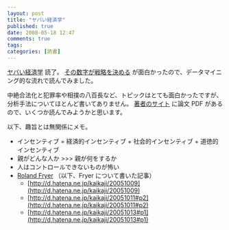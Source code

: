 ```yaml
---
layout: post
title: "ヤバい経済学"
published: true
date: 2008-05-18 12:47
comments: true
tags:
categories: [読書]
---
```


[ヤバい経済学](http://amazon.co.jp/o/ASIN/pd_sbs_b_title/nanataisan-22) 読了。
[その数字が戦略を決める](http://amazon.co.jp/o/ASIN/pd_sbs_b_title/nanataisan-22) が面白かったので、データマイニング的な流れで読んでみました。

中絶合法化と犯罪率や相撲の八百長など、トピックはとても面白かったですが、分析手法についてほとんど書いてありません。
[著者のサイト](http://pricetheory.uchicago.edu/levitt/index.html) に論文 PDF があるので、いくつか読んでみようかと思います。

以下、趣旨とは無関係にメモ。

- インセンティブ = 経済的インセンティブ + 社会的インセンティブ + 道徳的インセンティブ
- 親がどんな人か >>> 親が何をするか
- 人はコントロールできないものが怖い
- [Roland Fryer](http://post.economics.harvard.edu/faculty/fryer) （以下、Fryer について書いた記事）
  - [http://d.hatena.ne.jp/kaikaji/20051009](http://d.hatena.ne.jp/kaikaji/20051009)
  - [http://d.hatena.ne.jp/kaikaji/20051011#p2](http://d.hatena.ne.jp/kaikaji/20051011#p2)
  - [http://d.hatena.ne.jp/kaikaji/20051013#p1](http://d.hatena.ne.jp/kaikaji/20051013#p1)
